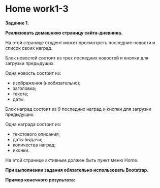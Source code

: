 # <b>Home work1-3</b>



<b>Задание 1.</b><br>

<p><b>Реализовать домашнюю страницу сайта-дневника.</b></p>
<p>На этой странице студент может просмотреть последние новости и список своих наград.</p>
<p>Блок новостей состоит из трех последних новостей и кнопки для загрузки предыдущих.</p>
<p>Одна новость состоит из:</p>
<ul>
<li>изображения (необязательно);</li>
<li>заголовка;</li>
<li>текста;</li>
<li>даты.</li>
</ul>
<p>Блок наград состоит из 9 последних наград и кнопки для загрузки предыдущих.</p>
<p>Одна награда состоит из:</p>
<ul>
<li>текстового описания;</li>
<li>даты выдачи;</li>
<li>количества наград;</li>
<li>иконки.</li>
</ul>
<p>На этой странице активным должен быть пункт меню Home.</p>
<p><b>При выполнении задания обязательно использовать Bootstrap.</b></p>
<p><b>Пример конечного результата:</b></p>
